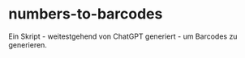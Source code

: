 # numbers-to-barcodes

Ein Skript - weitestgehend von ChatGPT generiert - um Barcodes zu generieren.
